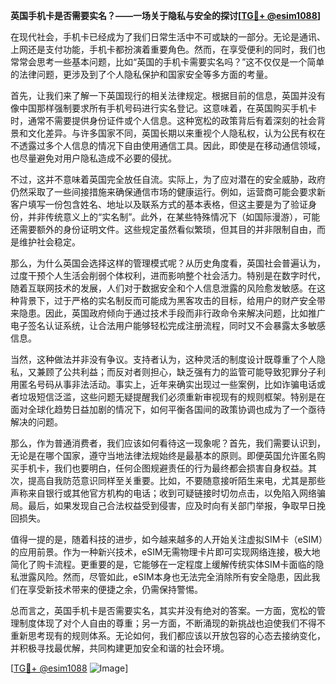 **英国手机卡是否需要实名？——一场关于隐私与安全的探讨[[TG💪+ @esim1088](https://t.me/s/esim1088)]**

在现代社会，手机卡已经成为了我们日常生活中不可或缺的一部分。无论是通讯、上网还是支付功能，手机卡都扮演着重要角色。然而，在享受便利的同时，我们也常常会思考一些基本问题，比如“英国的手机卡需要实名吗？”这不仅仅是一个简单的法律问题，更涉及到了个人隐私保护和国家安全等多方面的考量。

首先，让我们来了解一下英国现行的相关法律规定。根据目前的信息，英国并没有像中国那样强制要求所有手机号码进行实名登记。这意味着，在英国购买手机卡时，通常不需要提供身份证件或个人信息。这种宽松的政策背后有着深刻的社会背景和文化差异。与许多国家不同，英国长期以来重视个人隐私权，认为公民有权在不透露过多个人信息的情况下自由使用通信工具。因此，即使是在移动通信领域，也尽量避免对用户隐私造成不必要的侵扰。

不过，这并不意味着英国完全放任自流。实际上，为了应对潜在的安全威胁，政府仍然采取了一些间接措施来确保通信市场的健康运行。例如，运营商可能会要求新客户填写一份包含姓名、地址以及联系方式的基本表格，但这主要是为了验证身份，并非传统意义上的“实名制”。此外，在某些特殊情况下（如国际漫游），可能还需要额外的身份证明文件。这些规定虽然看似繁琐，但其目的并非限制自由，而是维护社会稳定。

那么，为什么英国会选择这样的管理模式呢？从历史角度看，英国社会普遍认为，过度干预个人生活会削弱个体权利，进而影响整个社会活力。特别是在数字时代，随着互联网技术的发展，人们对于数据安全和个人信息泄露的风险愈发敏感。在这种背景下，过于严格的实名制反而可能成为黑客攻击的目标，给用户的财产安全带来隐患。因此，英国政府倾向于通过技术手段而非行政命令来解决问题，比如推广电子签名认证系统，让合法用户能够轻松完成注册流程，同时又不会暴露太多敏感信息。

当然，这种做法并非没有争议。支持者认为，这种灵活的制度设计既尊重了个人隐私，又兼顾了公共利益；而反对者则担心，缺乏强有力的监管可能导致犯罪分子利用匿名号码从事非法活动。事实上，近年来确实出现过一些案例，比如诈骗电话或者垃圾短信泛滥，这些问题无疑提醒我们必须重新审视现有的规则框架。特别是在面对全球化趋势日益加剧的情况下，如何平衡各国间的政策协调也成为了一个亟待解决的问题。

那么，作为普通消费者，我们应该如何看待这一现象呢？首先，我们需要认识到，无论是在哪个国家，遵守当地法律法规始终是最基本的原则。即便英国允许匿名购买手机卡，我们也要明白，任何企图规避责任的行为最终都会损害自身权益。其次，提高自我防范意识同样至关重要。比如，不要随意接听陌生来电，尤其是那些声称来自银行或其他官方机构的电话；收到可疑链接时切勿点击，以免陷入网络骗局。最后，如果发现自己合法权益受到侵害，应及时向有关部门举报，争取早日挽回损失。

值得一提的是，随着科技的进步，如今越来越多的人开始关注虚拟SIM卡（eSIM）的应用前景。作为一种新兴技术，eSIM无需物理卡片即可实现网络连接，极大地简化了购卡流程。更重要的是，它能够在一定程度上缓解传统实体SIM卡面临的隐私泄露风险。然而，尽管如此，eSIM本身也无法完全消除所有安全隐患，因此我们在享受新技术带来的便捷之余，仍需保持警惕。

总而言之，英国手机卡是否需要实名，其实并没有绝对的答案。一方面，宽松的管理制度体现了对个人自由的尊重；另一方面，不断涌现的新挑战也迫使我们不得不重新思考现有的规则体系。无论如何，我们都应该以开放包容的心态去接纳变化，并积极寻找最优解，共同构建更加安全和谐的社会环境。

[[TG💪+ @esim1088](https://t.me/s/esim1088) ![Image](https://i.postimg.cc/4NQfJmqS/Snipaste-2025-05-13-00-14-12.png)]